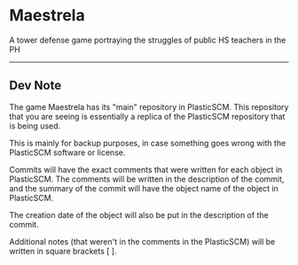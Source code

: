 # Maestrela
 A tower defense game portraying the struggles of public HS teachers in the PH

---

## Dev Note
The game Maestrela has its "main" repository in PlasticSCM. This repository that
you are seeing is essentially a replica of the PlasticSCM repository that is being used.

This is mainly for backup purposes, in case something goes wrong with the 
PlasticSCM software or license.

Commits will have the exact comments that were written for each object in PlasticSCM. 
The comments will be written in the description of the commit, and the summary of the
commit will have the object name of the object in PlasticSCM.

The creation date of the object will also be put in the description of the commit.

Additional notes (that weren't in the comments in the PlasticSCM) will be written in 
square brackets [ ]. 
 